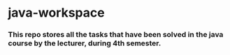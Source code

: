 # java-workspace
### This repo stores all the tasks that have been solved in the java course by the lecturer, during 4th semester.
